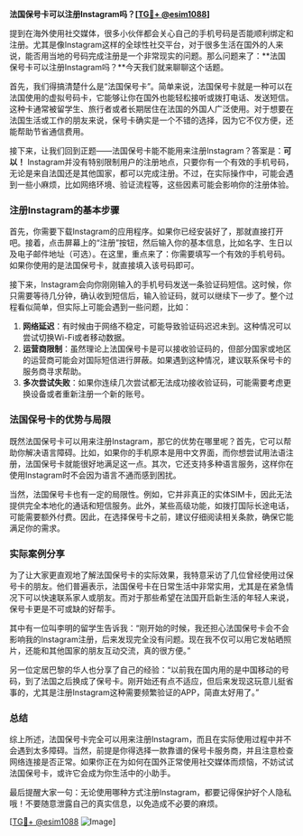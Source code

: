 **法国保号卡可以注册Instagram吗？[[TG💪+ @esim1088](https://t.me/s/esim1088)]**

提到在海外使用社交媒体，很多小伙伴都会关心自己的手机号码是否能顺利绑定和注册。尤其是像Instagram这样的全球性社交平台，对于很多生活在国外的人来说，能否用当地的号码完成注册是一个非常现实的问题。那么问题来了：**法国保号卡可以注册Instagram吗？**今天我们就来聊聊这个话题。

首先，我们得搞清楚什么是“法国保号卡”。简单来说，法国保号卡就是一种可以在法国使用的虚拟号码卡，它能够让你在国外也能轻松接听或拨打电话、发送短信。这种卡通常被留学生、旅行者或者长期居住在法国的外国人广泛使用。对于想要在法国生活或工作的朋友来说，保号卡确实是一个不错的选择，因为它不仅方便，还能帮助节省通信费用。

接下来，让我们回到正题——法国保号卡能不能用来注册Instagram？答案是：**可以！** Instagram并没有特别限制用户的注册地点，只要你有一个有效的手机号码，无论是来自法国还是其他国家，都可以完成注册。不过，在实际操作中，可能会遇到一些小麻烦，比如网络环境、验证流程等，这些因素可能会影响你的注册体验。

### 注册Instagram的基本步骤

首先，你需要下载Instagram的应用程序。如果你已经安装好了，那就直接打开吧。接着，点击屏幕上的“注册”按钮，然后输入你的基本信息，比如名字、生日以及电子邮件地址（可选）。在这里，重点来了：你需要填写一个有效的手机号码。如果你使用的是法国保号卡，就直接填入该号码即可。

接下来，Instagram会向你刚刚输入的手机号码发送一条验证码短信。这时候，你只需要等待几分钟，确认收到短信后，输入验证码，就可以继续下一步了。整个过程看似简单，但实际上可能会遇到一些问题，比如：

1. **网络延迟**：有时候由于网络不稳定，可能导致验证码迟迟未到。这种情况可以尝试切换Wi-Fi或者移动数据。
2. **运营商限制**：虽然理论上法国保号卡是可以接收验证码的，但部分国家或地区的运营商可能会对国际短信进行屏蔽。如果遇到这种情况，建议联系保号卡的服务商寻求帮助。
3. **多次尝试失败**：如果你连续几次尝试都无法成功接收验证码，可能需要考虑更换设备或者重新注册一个新的账号。

### 法国保号卡的优势与局限

既然法国保号卡可以用来注册Instagram，那它的优势在哪里呢？首先，它可以帮助你解决语言障碍。比如，如果你的手机原本是用中文界面，而你想尝试用法语注册，法国保号卡就能很好地满足这一点。其次，它还支持多种语言服务，这样你在使用Instagram时不会因为语言不通而感到困扰。

当然，法国保号卡也有一定的局限性。例如，它并非真正的实体SIM卡，因此无法提供完全本地化的通话和短信服务。此外，某些高级功能，如拨打国际长途电话，可能需要额外付费。因此，在选择保号卡之前，建议仔细阅读相关条款，确保它能满足你的需求。

### 实际案例分享

为了让大家更直观地了解法国保号卡的实际效果，我特意采访了几位曾经使用过保号卡的朋友。他们普遍表示，法国保号卡在日常生活中非常实用，尤其是在紧急情况下可以快速联系家人或朋友。而对于那些希望在法国开启新生活的年轻人来说，保号卡更是不可或缺的好帮手。

其中有一位叫李明的留学生告诉我：“刚开始的时候，我还担心法国保号卡会不会影响我的Instagram注册，后来发现完全没有问题。现在我不仅可以用它发帖晒照片，还能和其他国家的朋友互动交流，真的很方便。”

另一位定居巴黎的华人也分享了自己的经验：“以前我在国内用的是中国移动的号码，到了法国之后换成了保号卡。刚开始还有点不适应，但后来发现这玩意儿挺省事的，尤其是注册Instagram这种需要频繁验证的APP，简直太好用了。”

### 总结

综上所述，法国保号卡完全可以用来注册Instagram，而且在实际使用过程中并不会遇到太多障碍。当然，前提是你得选择一款靠谱的保号卡服务商，并且注意检查网络连接是否正常。如果你正在为如何在国外正常使用社交媒体而烦恼，不妨试试法国保号卡，或许它会成为你生活中的小助手。

最后提醒大家一句：无论使用哪种方式注册Instagram，都要记得保护好个人隐私哦！不要随意泄露自己的真实信息，以免造成不必要的麻烦。

[[TG💪+ @esim1088](https://t.me/s/esim1088) ![Image](https://i.postimg.cc/4NQfJmqS/Snipaste-2025-05-13-00-14-12.png)]